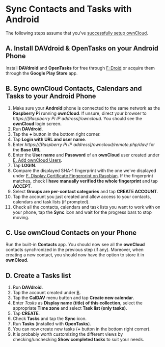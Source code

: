 # Sync Contacts and Tasks with Android

The following steps assume that you've [successfully setup ownCloud](../README.md).

## A. Install DAVdroid & OpenTasks on your Android Phone
Install **DAVdroid** and **OpenTasks** for free through [F-Droid](https://f-droid.org) or acquire them through the
**Google Play Store** app.

## B. Sync ownCloud Contacts, Calendars and Tasks to your Android Phone
1. Make sure your **Android** phone is connected to the same network as the **Raspberry Pi** running **ownCloud**. If
   unsure, direct your browser to *https://[Raspberry Pi IP address]/owncloud*. You should see the **ownCloud** login
   screen.
2. Run **DAVdroid**.
3. Tap the **+** button in the bottom right corner.
4. Tap **Login with URL and user name**.
5. Enter *https://[Raspberry Pi IP address]/owncloud/remote.php/dav/* for the **Base URL**.
6. Enter the **User name** and **Password** of an **ownCloud** user created under
   [E. Add ownCloud Users](../README.md#e-add-owncloud-users).
7. Tap **LOGIN**.
8. Compare the displayed SHA-1 fingerprint with the one we've displayed under
   [F. Display Certificate Fingerprint on Raspbian](../README.md#f-display-cerificate-fingerprint-on-raspbian).
   If the fingerprint matches, check **I have manually verified the whole fingerprint** and tap **ACCEPT**.
9. Select **Groups are per-contact categories** and tap **CREATE ACCOUNT**.
10. Tap the account you just created and allow access to your contacts, calendars and task lists (if prompted).
11. Check all the contacts, calendars and task lists you want to work with on your phone, tap the **Sync** icon and wait
    for the progress bars to stop moving.

## C. Use ownCloud Contacts on your Phone
Run the built-in **Contacts** app. You should now see all the **ownCloud** contacts synchronized in the previous step (if any). Moreover, when creating a new contact, you should now have the option to store it in **ownCloud**. 

## D. Create a Tasks list
1. Run **DAVdroid**.
2. Tap the account created under [B](#b-sync-owncloud-contacts-calendars-and-tasks-to-your-android-phone).
3. Tap the **CalDAV** menu button and tap **Create new calendar**.
4. Enter *Tasks* as **Display name (title) of this collection**, select the appropriate **Time zone** and select **Task
   list (only tasks)**.
5. Tap **CREATE**.
6. Check **Tasks** and tap the **Sync** icon.
7. Run **Tasks** (installed with **OpenTasks**).
8. You can now create new tasks (**+** button in the bottom right corner).
9. It is probably worth customizing the different views by checking/unchecking **Show completed tasks** to suit your
   needs.
